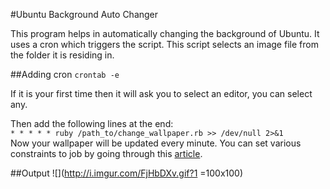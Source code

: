 #Ubuntu Background Auto Changer

This program helps in automatically changing the background of Ubuntu. It uses a cron which triggers the script. This script selects an image file from the folder it is residing in.    

##Adding cron
`crontab -e`   

If it is your first time then it will ask you to select an editor, you can select any.   

Then add the following lines at the end:   
`* * * * * ruby /path_to/change_wallpaper.rb >> /dev/null 2>&1`   
Now your wallpaper will be updated every minute. You can set various constraints to job by going through this [article](http://www.thegeekstuff.com/2009/06/15-practical-crontab-examples/).   

##Output
![](http://i.imgur.com/FjHbDXv.gif?1 =100x100)